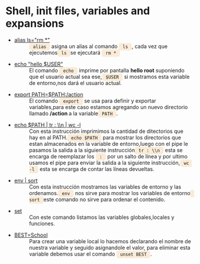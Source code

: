 <h1>Shell, init files, variables and expansions</h1>
<ul>
<li>
    <dl>
        <dt><a href="./0-alias">alias ls="rm *"</a></dt>
        <dd><code style="background-color: antiquewhite; padding : 3px; border-radius:5px"> alias </code> asigna un alias al comando <code style="background-color: antiquewhite; padding : 3px; border-radius:5px"> ls </code>, cada vez que ejecutemos<code style="background-color: antiquewhite; padding : 3px; border-radius:5px"> ls </code>se ejecutará <code style="background-color: antiquewhite; padding : 3px; border-radius:5px"> rm * </code></dd>
    </dl>
</li>
<li>
    <dl>
        <dt><a href="./1-hello_you">echo "hello $USER"</a></dt>
        <dd>El comando <code style="background-color: antiquewhite; padding : 3px; border-radius:5px"> echo </code> imprime por pantalla <strong>hello root</strong> suponiendo que el usuario actual sea ese,<code style="background-color: antiquewhite; padding : 3px; border-radius:5px"> $USER </code> si mostramos esta variable de entorno,nos dará el usuario actual.</dd>
    </dl>
</li>
<li>
    <dl>
        <dt><a href="./2-path">export PATH=$PATH:/action</a></dt>
        <dd>El comando <code style="background-color: antiquewhite; padding : 3px; border-radius:5px"> export </code> se usa para definir y exportar variables,para este caso estamos agregando un nuevo directorio llamado <strong> /action </strong>a la variable<code style="background-color: antiquewhite; padding : 3px; border-radius:5px"> PATH </code>.</dd>
    </dl>
</li>
<li>
    <dl>
        <dt><a href="./3-paths">echo $PATH | tr : \\n | wc -l </a></dt>
        <dd>Con esta instrucción imprimimos la cantidad de ditectorios que hay en al PATH.<code style="background-color: antiquewhite; padding : 3px; border-radius:5px"> echo $PATH </code> para mostrar los directorios que estan almacenados en la variable de entorno,luego con el pipe le pasamos la salida a la siguiente instrucción<code style="background-color: antiquewhite; padding : 3px; border-radius:5px"> tr : \\n </code> esta se encarga de reemplazar los <code style="background-color: antiquewhite; padding : 3px; border-radius:5px"> : </code> por un salto de línea y por ultimo usamos el pipe para enviar la salida a la siguiente instrucción,<code style="background-color: antiquewhite; padding : 3px; border-radius:5px"> wc -l </code> esta se encarga de contar las líneas devueltas.</dd>
    </dl>
</li>
<li>
    <dl>
        <dt><a href="./4-global_variables">env | sort </a></dt>
        <dd> Con esta instrucción mostramos las variables de entorno y las ordenamos.<code style="background-color: antiquewhite; padding : 3px; border-radius:5px"> env </code> nos sirve para mostrar los variables de entorno<code style="background-color: antiquewhite; padding : 3px; border-radius:5px"> sort </code>este comando no sirve para ordenar el contenido.</dd>
    </dl>
</li>
<li>
  <dl>
    <dt><a href="./5-local_variables">set</a></dt>
    <dd>Con este comando listamos las variables globales,locales y funciones.</dd>
  </dl>
</li>
 <li>
  <dl>
    <dt><a href="./6-create_local_variable">BEST=School</a></dt>
    <dd>Para crear una variable local lo hacemos declarando el nombre de nuestra variable y seguido asignandole el valor, para eliminar esta variable debemos usar el comando <code style="background-color: antiquewhite; padding : 3px; border-radius:5px"> unset BEST </code>.</dd>
  </dl>
</li>

</ul>
